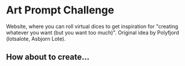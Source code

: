 # Art Prompt Challenge
Website, where you can roll virtual dices to get inspiration for "creating whatever you want (but you want too much)". Original idea by Polyfjord (lotsalote, Asbjorn Lote). 



## How about to create...
